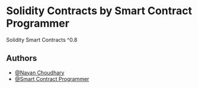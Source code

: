 # Solidity Contracts by Smart Contract Programmer

Solidity Smart Contracts ^0.8 

## Authors

- [@Nayan Choudhary](https://github.com/nayanchoudhary31)
- [@Smart Contract Programmer](https://smartcontractprogrammer.com/)

